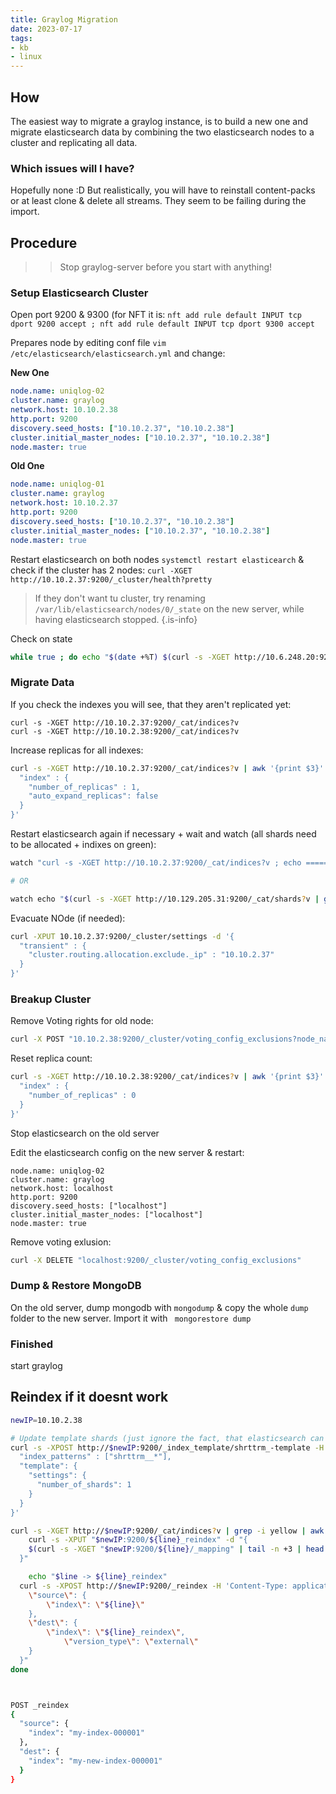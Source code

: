 ```yaml
---
title: Graylog Migration
date: 2023-07-17
tags: 
- kb
- linux
---
```



## How

The easiest way to migrate a graylog instance, is to build a new one and migrate elasticsearch data by combining the two elasticsearch nodes to a cluster and replicating all data.

### Which issues will I have?
Hopefully none :D
But realistically, you will have to reinstall content-packs or at least clone & delete all streams. They seem to be failing during the import.

## Procedure

>> Stop graylog-server before you start with anything!


### Setup Elasticsearch Cluster

Open port 9200 & 9300 (for NFT it is: `nft add rule default INPUT tcp dport 9200 accept ; nft add rule default INPUT tcp dport 9300 accept`

Prepares node by editing conf file `vim /etc/elasticsearch/elasticsearch.yml` and change:

**New One**
```yaml
node.name: uniqlog-02
cluster.name: graylog
network.host: 10.10.2.38
http.port: 9200
discovery.seed_hosts: ["10.10.2.37", "10.10.2.38"]
cluster.initial_master_nodes: ["10.10.2.37", "10.10.2.38"]
node.master: true
```

**Old One**
```yaml
node.name: uniqlog-01
cluster.name: graylog
network.host: 10.10.2.37
http.port: 9200
discovery.seed_hosts: ["10.10.2.37", "10.10.2.38"]
cluster.initial_master_nodes: ["10.10.2.37", "10.10.2.38"]
node.master: true
```

Restart elasticsearch on both nodes `systemctl restart elasticearch` & check if the cluster has 2 nodes:
`curl -XGET http://10.10.2.37:9200/_cluster/health?pretty`

> If they don't want tu cluster, try renaming `/var/lib/elasticsearch/nodes/0/_state` on the new server, while having elasticsearch stopped.
{.is-info}

Check on state 
```bash
while true ; do echo "$(date +%T) $(curl -s -XGET http://10.6.248.20:9200/_cat/indices?v | awk '{print $3}' | tail -n +2 | xargs -I{} curl -s -XGET http://10.6.248.20:9200/_cat/shards/{}/ | grep "UNASSIGNED" | wc -l)" ; sleep 1; done
```


### Migrate Data

If you check the indexes you will see, that they aren't replicated yet:
```
curl -s -XGET http://10.10.2.37:9200/_cat/indices?v
curl -s -XGET http://10.10.2.38:9200/_cat/indices?v
``` 

Increase replicas for all indexes:
```bash
curl -s -XGET http://10.10.2.37:9200/_cat/indices?v | awk '{print $3}' | tail -n +2 | xargs -I{} curl -XPUT 10.10.2.37:9200/{}/_settings -H 'Content-Type: application/json' -d '{
  "index" : {
    "number_of_replicas" : 1,
    "auto_expand_replicas": false
  }
}'
```

Restart elasticsearch again if necessary + wait and watch (all shards need to be allocated + indixes on green):
```bash
watch "curl -s -XGET http://10.10.2.37:9200/_cat/indices?v ; echo ==========================; curl -s -XGET http://10.10.2.38:9200/_cat/shards?v"

# OR

watch echo "$(curl -s -XGET http://10.129.205.31:9200/_cat/shards?v | grep "205.30" | wc -l) / $(curl -s -XGET http://10.129.205.31:9200/_cat/shards?v | grep "  p  " | wc -l)"

```

Evacuate NOde (if needed):
```bash
curl -XPUT 10.10.2.37:9200/_cluster/settings -d '{
  "transient" : {
  	"cluster.routing.allocation.exclude._ip" : "10.10.2.37"
  }
}'
```

### Breakup Cluster

Remove Voting rights for old node:
```bash
curl -X POST "10.10.2.38:9200/_cluster/voting_config_exclusions?node_names=uniqlog-02"
```


Reset replica count:
```bash
curl -s -XGET http://10.10.2.38:9200/_cat/indices?v | awk '{print $3}' | tail -n +2 | xargs -I{} curl -XPUT 10.10.2.38:9200/{}/_settings -H 'Content-Type: application/json' -d '{
  "index" : {
    "number_of_replicas" : 0
  }
}'
```

Stop elasticsearch on the old server

Edit the elasticsearch config on the new server & restart:
```
node.name: uniqlog-02
cluster.name: graylog
network.host: localhost
http.port: 9200
discovery.seed_hosts: ["localhost"]
cluster.initial_master_nodes: ["localhost"]
node.master: true
```

Remove voting exlusion:
```bash
curl -X DELETE "localhost:9200/_cluster/voting_config_exclusions"
```


### Dump & Restore MongoDB

On the old server, dump mongodb with `mongodump` & copy the whole `dump` folder to the new server. Import it with ` mongorestore dump`

### Finished
start graylog



## Reindex if it doesnt work

```bash
newIP=10.10.2.38

# Update template shards (just ignore the fact, that elasticsearch can't handle basic shit like update..... it creates a duplicate.....)
curl -s -XPOST http://$newIP:9200/_index_template/shrttrm_-template -H 'Content-Type: application/json' -d '{
  "index_patterns" : ["shrttrm__*"],
  "template": {
    "settings": {
      "number_of_shards": 1
    }
  }
}'

curl -s -XGET http://$newIP:9200/_cat/indices?v | grep -i yellow | awk '{print $3}' | while read line ; do
	curl -s -XPUT "$newIP:9200/${line}_reindex" -d "{
    $(curl -s -XGET "$newIP:9200/${line}/_mapping" | tail -n +3 | head -n -2 )
  }"

	echo "$line -> ${line}_reindex"
  curl -s -XPOST http://$newIP:9200/_reindex -H 'Content-Type: application/json' -d "{
    \"source\": {
    	\"index\": \"${line}\"
    },
    \"dest\": {
    	\"index\": \"${line}_reindex\",
			\"version_type\": \"external\"
    }
  }"
done



POST _reindex
{
  "source": {
    "index": "my-index-000001"
  },
  "dest": {
    "index": "my-new-index-000001"
  }
}
```